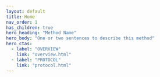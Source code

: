 ```yaml
---
layout: default
title: Home
nav_order: 1
has_children: true
hero_heading: "Method Name"
hero_body: "One or two sentences to describe this method"
hero_ctas:
  - label: "OVERVIEW"
    link: "overview.html"
  - label: "PROTOCOL"
    link: "protocol.html"
---
```


